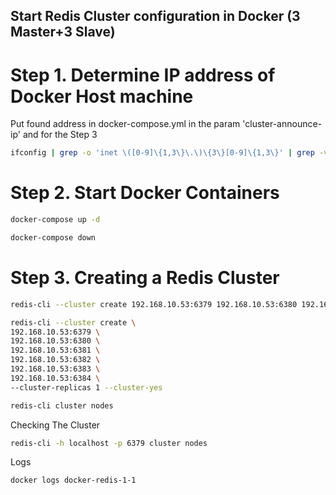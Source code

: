 ## Start Redis Cluster configuration in Docker (3 Master+3 Slave)

# Step 1. Determine IP address of Docker Host machine
Put found address in docker-compose.yml in the param 'cluster-announce-ip' and for the Step 3
```Bash
ifconfig | grep -o 'inet \([0-9]\{1,3\}\.\)\{3\}[0-9]\{1,3\}' | grep -v '127.0.0.1' | awk '{print $2}' | head -n 1
```
# Step 2. Start Docker Containers
```Bash
docker-compose up -d
```

```Bash
docker-compose down
```
# Step 3. Creating a Redis Cluster


```Bash
redis-cli --cluster create 192.168.10.53:6379 192.168.10.53:6380 192.168.10.53:6381
```
```Bash
redis-cli --cluster create \
192.168.10.53:6379 \
192.168.10.53:6380 \
192.168.10.53:6381 \
192.168.10.53:6382 \
192.168.10.53:6383 \
192.168.10.53:6384 \
--cluster-replicas 1 --cluster-yes
```
```Bash
redis-cli cluster nodes
```

Checking The Cluster
```Bash
redis-cli -h localhost -p 6379 cluster nodes
```
Logs
```Bash
docker logs docker-redis-1-1
```